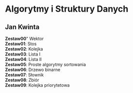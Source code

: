 Algorytmy i Struktury Danych
============================

Jan Kwinta
----------
  

**Zestaw00**" Wektor  
**Zestaw01**: Stos  
**Zestaw02**: Kolejka  
**Zestaw03**: Lista I  
**Zestaw04**: Lista II  
**Zestaw05**: Proste algorytmy sortowania  
**Zestaw06**: Drzewo binarne  
**Zestaw07**: Słownik  
**Zestaw08**: Zbiór  
**Zestaw09**: Kolejka priorytetowa  
